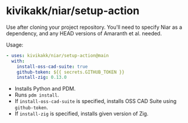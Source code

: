# kivikakk/niar/setup-action

Use after cloning your project repository. You'll need to specify Niar as a
dependency, and any HEAD versions of Amaranth et al. needed.

Usage:

```yaml
- uses: kivikakk/niar/setup-action@main
  with:
    install-oss-cad-suite: true
    github-token: ${{ secrets.GITHUB_TOKEN }}
    install-zig: 0.13.0
```

* Installs Python and PDM.
* Runs `pdm install`.
* If `install-oss-cad-suite` is specified, installs OSS CAD Suite using `github-token`.
* If `install-zig` is specified, installs given version of Zig.
